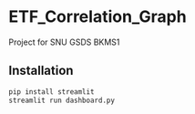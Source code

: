 # ETF_Correlation_Graph
Project for SNU GSDS BKMS1


## Installation
```bash
pip install streamlit
streamlit run dashboard.py
```
